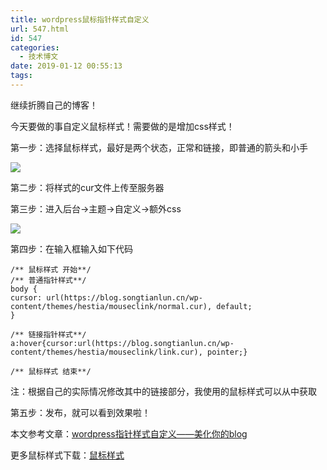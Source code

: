 ```yaml
---
title: wordpress鼠标指针样式自定义
url: 547.html
id: 547
categories:
  - 技术博文
date: 2019-01-12 00:55:13
tags:
---
```


继续折腾自己的博客！

今天要做的事自定义鼠标样式！需要做的是增加css样式！

第一步：选择鼠标样式，最好是两个状态，正常和链接，即普通的箭头和小手

![](https://blog.songtianlun.cn/wp-content/uploads/2019/01/image-9.png)

第二步：将样式的cur文件上传至服务器

第三步：进入后台→主题→自定义→额外css

![](https://blog.songtianlun.cn/wp-content/uploads/2019/01/image-8.png)

第四步：在输入框输入如下代码

    
    /** 鼠标样式 开始**/ 
    /** 普通指针样式**/ 
    body {
    cursor: url(https://blog.songtianlun.cn/wp-content/themes/hestia/mouseclink/normal.cur), default;
    }
     
    /** 链接指针样式**/ 
    a:hover{cursor:url(https://blog.songtianlun.cn/wp-content/themes/hestia/mouseclink/link.cur), pointer;}
     
    /** 鼠标样式 结束**/

注：根据自己的实际情况修改其中的链接部分，我使用的鼠标样式可以从中获取

第五步：发布，就可以看到效果啦！

本文参考文章：[wordpress指针样式自定义——美化你的blog](https://www.qcgzxw.cn/1385.html)

更多鼠标样式下载：[鼠标样式](https://data.songtianlun.cn/website%20tools/mouse%20style.zip)